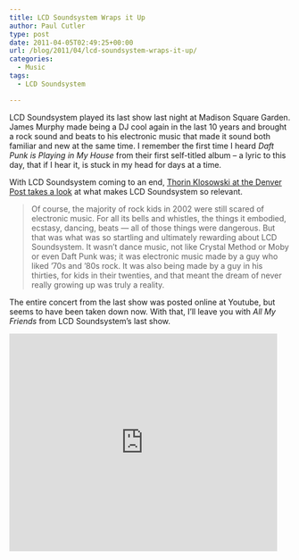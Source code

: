 ```yaml
---
title: LCD Soundsystem Wraps it Up
author: Paul Cutler
type: post
date: 2011-04-05T02:49:25+00:00
url: /blog/2011/04/lcd-soundsystem-wraps-it-up/
categories:
  - Music
tags:
  - LCD Soundsystem

---
```

LCD Soundsystem played its last show last night at Madison Square Garden. James Murphy made being a DJ cool again in the last 10 years and brought a rock sound and beats to his electronic music that made it sound both familiar and new at the same time. I remember the first time I heard _Daft Punk is Playing in My House_ from their first self-titled album &#8211; a lyric to this day, that if I hear it, is stuck in my head for days at a time.

With LCD Soundsystem coming to an end, [Thorin Klosowski at the Denver Post takes a look][1] at what makes LCD Soundsystem so relevant. 

> Of course, the majority of rock kids in 2002 were still scared of electronic music. For all its bells and whistles, the things it embodied, ecstasy, dancing, beats &#8212; all of those things were dangerous. But that was what was so startling and ultimately rewarding about LCD Soundsystem. It wasn&#8217;t dance music, not like Crystal Method or Moby or even Daft Punk was; it was electronic music made by a guy who liked &#8217;70s and &#8217;80s rock. It was also being made by a guy in his thirties, for kids in their twenties, and that meant the dream of never really growing up was truly a reality.

The entire concert from the last show was posted online at Youtube, but seems to have been taken down now. With that, I&#8217;ll leave you with _All My Friends_ from LCD Soundsystem&#8217;s last show.

<iframe title="YouTube video player" width="480" height="390" src="http://www.youtube.com/embed/HIj-R1b6VqA" frameborder="0" allowfullscreen></iframe>

 [1]: http://blogs.westword.com/backbeat/2011/04/why_lcd_soundsystem_mattered.php